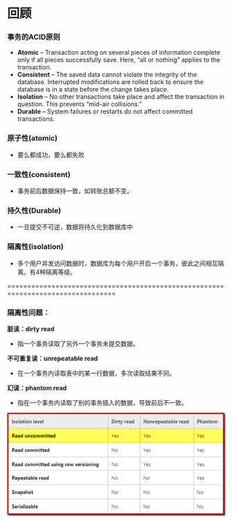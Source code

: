 # 回顾

### 事务的ACID原则

* **Atomic** – Transaction acting on several pieces of information complete only if all pieces successfully save.   Here, “all or nothing” applies to the transaction.
* **Consistent** – The saved data cannot violate the integrity of the database. Interrupted modifications are rolled back to ensure the database is in a state before the change takes place.
* **Isolation** – No other transactions take place and affect the transaction in question.   This prevents “mid-air collisions.”
* **Durable** – System failures or restarts do not affect committed transactions. 

### **原子性\(atomic\)**

* 要么都成功，要么都失败

### 一致性\(consistent\)

* 事务前后数据保持一致，如转账总额不变。

### 持久性\(Durable\)

* 一旦提交不可逆，数据将持久化到数据库中

### 隔离性\(isolation\)

* 多个用户并发访问数据时，数据库为每个用户开启一个事务，彼此之间相互隔离。有4种隔离等级。

=================================================================================

### 隔离性问题：

**脏读：dirty read**

* 指一个事务读取了另外一个事务未提交数据。

**不可重复读：unrepeatable read**

* 在一个事务内读取表中的某一行数据，多次读取结果不同。

**幻读：phantom read**

* 指在一个事务内读取了别的事务插入的数据，导致前后不一致。

![](../../.gitbook/assets/image%20%28138%29.png)

